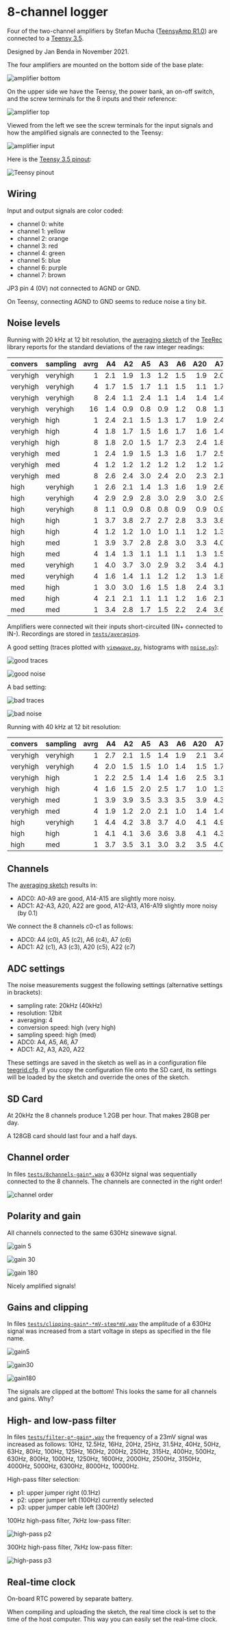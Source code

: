 # 8-channel logger

Four of the two-channel amplifiers by Stefan Mucha ([TeensyAmp
R1.0](https://github.com/muchaste/Teensy_Amp)) are connected to a
[Teensy 3.5](https://www.pjrc.com/store/teensy35.html).

Designed by Jan Benda in November 2021.

The four amplifiers are mounted on the bottom side of the base plate:

![amplifier bottom](images/amplifier-bottom.png)


On the upper side we have the Teensy, the power bank, an on-off
switch, and the screw terminals for the 8 inputs and their reference:

![amplifier top](images/amplifier-top.png)


Viewed from the left we see the screw terminals for the input signals
and how the amplified signals are connected to the Teensy:

![amplifier input](images/amplifier-input.png)

Here is the [Teensy 3.5
pinout](https://www.pjrc.com/teensy/card8a_rev2.png):

![Teensy pinout](https://www.pjrc.com/teensy/card8a_rev2.png)


## Wiring

Input and output signals are color coded:

- channel 0: white
- channel 1: yellow
- channel 2: orange
- channel 3: red
- channel 4: green
- channel 5: blue
- channel 6: purple
- channel 7: brown

JP3 pin 4 (0V) not connected to AGND or GND.

On Teensy, connecting AGND to GND seems to reduce noise a tiny bit.


## Noise levels

Running with 20 kHz at 12 bit resolution, the [averaging
sketch](https://github.com/janscience/TeeRec/blob/main/examples/averaging/averaging.ino)
of the [TeeRec](https://github.com/janscience/TeeRec) library reports
for the standard deviations of the raw integer readings:

| convers  | sampling | avrg |   A4 |   A2 |   A5 |   A3 |   A6 |  A20 |   A7 |  A22 |
| :------- | :------- | ---: | ---: | ---: | ---: | ---: | ---: | ---: | ---: | ---: |
| veryhigh | veryhigh |    1 |  2.1 |  1.9 |  1.3 |  1.2 |  1.5 |  1.9 |  2.0 |  2.8 |
| veryhigh | veryhigh |    4 |  1.7 |  1.5 |  1.7 |  1.1 |  1.5 |  1.1 |  1.7 |  1.5 |
| veryhigh | veryhigh |    8 |  2.4 |  1.1 |  2.4 |  1.1 |  1.4 |  1.4 |  1.4 |  1.6 |
| veryhigh | veryhigh |   16 |  1.4 |  0.9 |  0.8 |  0.9 |  1.2 |  0.8 |  1.1 |  0.9 |
| veryhigh | high     |    1 |  2.4 |  2.1 |  1.5 |  1.3 |  1.7 |  1.9 |  2.4 |  2.9 |
| veryhigh | high     |    4 |  1.8 |  1.7 |  1.5 |  1.6 |  1.7 |  1.6 |  1.4 |  1.7 |
| veryhigh | high     |    8 |  1.8 |  2.0 |  1.5 |  1.7 |  2.3 |  2.4 |  1.8 |  1.9 |
| veryhigh | med      |    1 |  2.4 |  1.9 |  1.5 |  1.3 |  1.6 |  1.7 |  2.5 |  3.2 |
| veryhigh | med      |    4 |  1.2 |  1.2 |  1.2 |  1.2 |  1.2 |  1.2 |  1.2 |  1.5 |
| veryhigh | med      |    8 |  2.6 |  2.4 |  3.0 |  2.4 |  2.0 |  2.3 |  2.1 |  2.4 |
| high     | veryhigh |    1 |  2.6 |  2.1 |  1.4 |  1.3 |  1.6 |  1.9 |  2.6 |  3.3 |
| high     | veryhigh |    4 |  2.9 |  2.9 |  2.8 |  3.0 |  2.9 |  3.0 |  2.9 |  3.0 |
| high     | veryhigh |    8 |  1.1 |  0.9 |  0.8 |  0.8 |  0.9 |  0.9 |  0.9 |  1.0 |
| high     | high     |    1 |  3.7 |  3.8 |  2.7 |  2.7 |  2.8 |  3.3 |  3.8 |  5.1 |
| high     | high     |    4 |  1.2 |  1.2 |  1.0 |  1.0 |  1.1 |  1.2 |  1.3 |  1.7 |
| high     | med      |    1 |  3.9 |  3.7 |  2.8 |  2.8 |  3.0 |  3.3 |  4.0 |  4.6 |
| high     | med      |    4 |  1.4 |  1.3 |  1.1 |  1.1 |  1.1 |  1.3 |  1.5 |  1.8 |
| med      | veryhigh |    1 |  4.0 |  3.7 |  3.0 |  2.9 |  3.2 |  3.4 |  4.1 |  4.7 |
| med      | veryhigh |    4 |  1.6 |  1.4 |  1.1 |  1.2 |  1.2 |  1.3 |  1.8 |  1.7 |
| med      | high     |    1 |  3.0 |  3.0 |  1.6 |  1.5 |  1.8 |  2.4 |  3.1 |  4.4 |
| med      | high     |    4 |  2.1 |  2.1 |  1.1 |  1.1 |  1.2 |  1.6 |  2.1 |  2.8 |
| med      | med      |    1 |  3.4 |  2.8 |  1.7 |  1.5 |  2.2 |  2.4 |  3.6 |  4.0 |

Amplifiers were connected wit their inputs short-circuited (IN+
connected to IN-). Recordings are stored in
[`tests/averaging`](https://github.com/janscience/TeeGrid/tree/main/8channel-logger/tests/averaging).

A good setting (traces plotted with [`viewwave.py`](https://github.com/janscience/TeeRec/blob/main/extras/viewwave.py), histograms with [`noise.py`](https://github.com/janscience/TeeRec/blob/main/extras/noise.py)):

![good traces](images/averaging-020kHz-12bit-convhigh-samplveryhigh-avrg04-traces.png)

![good noise](images/averaging-020kHz-12bit-convhigh-samplveryhigh-avrg04-noise.png)

A bad setting:

![bad traces](images/averaging-020kHz-12bit-convmed-samplveryhigh-avrg01-traces.png)

![bad noise](images/averaging-020kHz-12bit-convmed-samplveryhigh-avrg01-noise.png)


Running with 40 kHz at 12 bit resolution:

| convers  | sampling | avrg |   A4 |   A2 |   A5 |   A3 |   A6 |  A20 |   A7 |  A22 |
| :------- | :------- | ---: | ---: | ---: | ---: | ---: | ---: | ---: | ---: | ---: |
| veryhigh | veryhigh |    1 |  2.7 |  2.1 |  1.5 |  1.4 |  1.9 |  2.1 |  3.4 |  3.6 |
| veryhigh | veryhigh |    4 |  2.0 |  1.5 |  1.5 |  1.0 |  1.4 |  1.5 |  1.7 |  1.9 |
| veryhigh | high     |    1 |  2.2 |  2.5 |  1.4 |  1.4 |  1.6 |  2.5 |  3.1 |  3.9 |
| veryhigh | high     |    4 |  1.6 |  1.5 |  2.0 |  2.5 |  1.7 |  1.0 |  1.3 |  1.8 |
| veryhigh | med      |    1 |  3.9 |  3.9 |  3.5 |  3.3 |  3.5 |  3.9 |  4.3 |  4.9 |
| veryhigh | med      |    4 |  1.9 |  1.2 |  2.0 |  2.1 |  1.0 |  1.4 |  1.4 |  1.8 |
| high     | veryhigh |    1 |  4.4 |  4.2 |  3.8 |  3.7 |  4.0 |  4.1 |  4.9 |  5.3 |
| high     | high     |    1 |  4.1 |  4.1 |  3.6 |  3.6 |  3.8 |  4.1 |  4.3 |  5.3 |
| high     | med      |    1 |  3.7 |  3.5 |  3.1 |  3.0 |  3.2 |  3.5 |  4.0 |  4.7 |


## Channels

The [averaging
sketch](https://github.com/janscience/TeeRec/blob/main/examples/averaging/averaging.ino)
results in:
- ADC0: A0-A9 are good, A14-A15 are slightly more noisy.
- ADC1: A2-A3, A20, A22 are good, A12-A13, A16-A19 slightly more noisy (by 0.1)

We connect the 8 channels c0-c1 as follows:
- ADC0: A4 (c0), A5 (c2), A6 (c4), A7 (c6)
- ADC1: A2 (c1), A3 (c3), A20 (c5), A22 (c7)


## ADC settings

The noise measurements suggest the following settings (alternative
settings in brackets):
- sampling rate: 20kHz (40kHz)
- resolution: 12bit
- averaging: 4
- conversion speed: high (very high)
- sampling speed: high (med)
- ADC0: A4, A5, A6, A7
- ADC1: A2, A3, A20, A22

These settings are saved in the sketch as well as in a configuration
file
[teegrid.cfg](https://github.com/janscience/TeeGrid/blob/main/8channel-logger/teegrid.cfg). If
you copy the configuration file onto the SD card, its settings will be
loaded by the sketch and override the ones of the sketch.


## SD Card

At 20kHz the 8 channels produce 1.2GB per hour. That makes 28GB per day.

A 128GB card should last four and a half days.


## Channel order

In files
[`tests/8channels-gain*.wav`](https://github.com/janscience/TeeGrid/tree/main/8channel-logger/tests)
a 630Hz signal was sequentially connected to the 8 channels. The
channels are connected in the right order!

![channel order](images/8channels-gain5-traces.png)


## Polarity and gain

All channels connected to the same 630Hz sinewave signal.

![gain 5](images/gain5-100mV-traces.png)

![gain 30](images/gain30-20mV-traces.png)

![gain 180](images/gain180-3.5mV-traces.png)

Nicely amplified signals!


## Gains and clipping

In files
[`tests/clipping-gain*-*mV-step*mV.wav`](https://github.com/janscience/TeeGrid/tree/main/8channel-logger/tests)
the amplitude of a 630Hz signal was increased from a start voltage in
steps as specified in the file name.

![gain5](images/clipping-gain5-100mV-step10mV-traces.png)

![gain30](images/clipping-gain30-20mV-step1mV-traces.png)

![gain180](images/clipping-gain180-3.5mV-step0.1mV-traces.png)

The signals are clipped at the bottom! This looks the same for all
channels and gains. Why?


## High- and low-pass filter

In files
[`tests/filter-p*-gain*.wav`](https://github.com/janscience/TeeGrid/tree/main/8channel-logger/tests)
the frequency of a 23mV signal was increased as follows: 10Hz, 12.5Hz,
16Hz, 20Hz, 25Hz, 31.5Hz, 40Hz, 50Hz, 63Hz, 80Hz, 100Hz, 125Hz, 160Hz,
200Hz, 250Hz, 315Hz, 400Hz, 500Hz, 630Hz, 800Hz, 1000Hz, 1250Hz,
1600Hz, 2000Hz, 2500Hz, 3150Hz, 4000Hz, 5000Hz, 6300Hz, 8000Hz,
10000Hz.

High-pass filter selection:
- p1: upper jumper right (0.1Hz)
- p2: upper jumper left (100Hz)  currently selected
- p3: upper jumper cable left (300Hz)

100Hz high-pass filter, 7kHz low-pass filter:

![high-pass p2](images/filter-p2-gain30-23mV-traces.png)

300Hz high-pass filter, 7kHz low-pass filter:

![high-pass p3](images/filter-p3-gain30-23mV-traces.png)


## Real-time clock

On-board RTC powered by separate battery.

When compiling and uploading the sketch, the real time clock is set to
the time of the host computer. This way you can easily set the
real-time clock.


